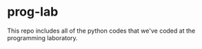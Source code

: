 # prog-lab
This repo includes all of the python codes that we've coded at the programming laboratory.
